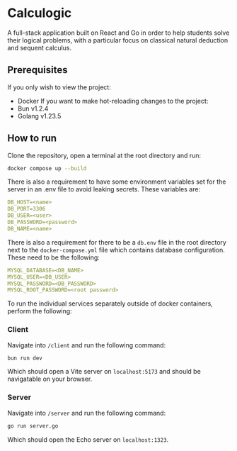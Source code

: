# Calculogic
A full-stack application built on React and Go in order to help students solve their logical problems, with a particular focus on classical natural deduction and sequent calculus.

## Prerequisites
If you only wish to view the project:
- Docker
If you want to make hot-reloading changes to the project:
- Bun v1.2.4
- Golang v1.23.5

## How to run
Clone the repository, open a terminal at the root directory and run:
```bash
docker compose up --build
```

There is also a requirement to have some environment variables set for the server in an .env file to avoid leaking secrets. These variables are:
```yaml
DB_HOST=<name>
DB_PORT=3306
DB_USER=<user>
DB_PASSWORD=<password>
DB_NAME=<name>
```

There is also a requirement for there to be a `db.env` file in the root directory next to the `docker-compose.yml` file which contains database configuration. These need to be the following:
```yaml
MYSQL_DATABASE=<DB_NAME>
MYSQL_USER=<DB_USER>
MYSQL_PASSWORD=<DB_PASSWORD>
MYSQL_ROOT_PASSWORD=<root password>
```


To run the individual services separately outside of docker containers, perform the following:

### Client
Navigate into `/client` and run the following command:
```bash
bun run dev
```
Which should open a Vite server on `localhost:5173` and should be navigatable on your browser.

### Server
Navigate into `/server` and run the following command:
```bash
go run server.go
```
Which should open the Echo server on `localhost:1323`.
